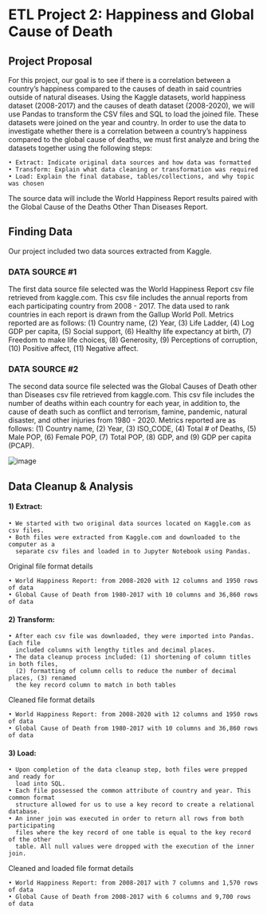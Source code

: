 # ETL Project 2: Happiness and Global Cause of Death

## Project Proposal

For this project, our goal is to see if there is a correlation between a country’s happiness compared to the causes of death in said countries outside of natural diseases. Using the Kaggle datasets, world happiness dataset (2008-2017) and the causes of death dataset (2008-2020), we will use Pandas to transform the CSV files and SQL to load the joined file. These datasets were joined on the year and country. In order to use the data to investigate whether there is a correlation between a country’s happiness compared to the global cause of deaths, we must first analyze and bring the datasets together using the following steps: 

    • Extract: Indicate original data sources and how data was formatted
    • Transform: Explain what data cleaning or transformation was required
    • Load: Explain the final database, tables/collections, and why topic was chosen

The source data will include the World Happiness Report results paired with the Global Cause of the Deaths Other Than Diseases Report.

## Finding Data

Our project included two data sources extracted from Kaggle.

### DATA SOURCE #1
The first data source file selected was the World Happiness Report csv file retrieved from kaggle.com. This csv file includes the annual reports from each participating country from 2008 - 2017.  The data used to rank countries in each report is drawn from the Gallup World Poll. Metrics reported are as follows: (1) Country name, (2) Year, (3) Life Ladder, (4) Log GDP per capita, (5) Social support, (6) Healthy life expectancy at birth, (7) Freedom to make life choices, (8) Generosity, (9) Perceptions of corruption, (10) Positive affect, (11) Negative affect.

### DATA SOURCE #2
The second data source file selected was the Global Causes of Death other than Diseases csv file retrieved from kaggle.com. This csv file includes the number of deaths within each country for each year, in addition to, the cause of death such as conflict and terrorism, famine, pandemic, natural disaster, and other injuries from 1980 - 2020. Metrics reported are as follows: (1) Country name, (2) Year, (3) ISO_CODE, (4) Total # of Deaths, (5) Male POP, (6) Female POP, (7) Total POP, (8) GDP, and (9) GDP per capita (PCAP). 

![image](https://user-images.githubusercontent.com/89491352/145508829-1559ac59-f640-4eff-866e-312b5434bba3.png)

## Data Cleanup & Analysis

#### 1)	Extract: 
    • We started with two original data sources located on Kaggle.com as csv files. 
    • Both files were extracted from Kaggle.com and downloaded to the computer as a 
      separate csv files and loaded in to Jupyter Notebook using Pandas. 
 
 Original file format details

    • World Happiness Report: from 2008-2020 with 12 columns and 1950 rows of data
    • Global Cause of Death from 1980-2017 with 10 columns and 36,860 rows of data

#### 2)	Transform: 
    • After each csv file was downloaded, they were imported into Pandas. Each file 
      included columns with lengthy titles and decimal places.
    • The data cleanup process included: (1) shortening of column titles in both files, 
      (2) formatting of column cells to reduce the number of decimal places, (3) renamed 
      the key record column to match in both tables

 Cleaned file format details

    • World Happiness Report: from 2008-2020 with 12 columns and 1950 rows of data
    • Global Cause of Death from 1980-2017 with 10 columns and 36,860 rows of data

#### 3)	Load: 
    • Upon completion of the data cleanup step, both files were prepped and ready for 
      load into SQL.
    • Each file possessed the common attribute of country and year. This common format 
      structure allowed for us to use a key record to create a relational database.
    • An inner join was executed in order to return all rows from both participating 
      files where the key record of one table is equal to the key record of the other 
      table. All null values were dropped with the execution of the inner join.

 Cleaned and loaded file format details
 
    • World Happiness Report: from 2008-2017 with 7 columns and 1,570 rows of data
    • Global Cause of Death from 2008-2017 with 6 columns and 9,700 rows of data


